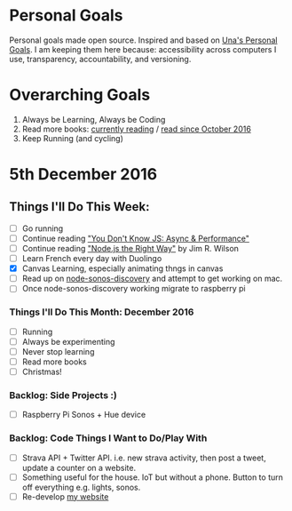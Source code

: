 Personal Goals
==============

Personal goals made open source. Inspired and based on [Una's Personal Goals](https://github.com/una/personal-goals). I am keeping them here because: accessibility across computers I use, transparency, accountability, and versioning.

# Overarching Goals
1. Always be Learning, Always be Coding
2. Read more books: [currently reading](/books/books-in-progress.md) / [read since October 2016](/books/books-read.md)
3. Keep Running (and cycling)

# 5th December 2016

## Things I'll Do This Week:
- [ ] Go running
- [ ] Continue reading ["You Don't Know JS: Async & Performance"](https://github.com/getify/You-Dont-Know-JS/blob/master/async%20%26%20performance/README.md)
- [ ] Continue reading ["Node.js the Right Way"](https://pragprog.com/book/jwnode/node-js-the-right-way) by Jim R. Wilson
- [ ] Learn French every day with Duolingo
- [x] Canvas Learning, especially animating thngs in canvas
- [ ] Read up on [node-sonos-discovery](https://github.com/jishi/node-sonos-discovery/) and attempt to get working on mac.
- [ ] Once node-sonos-discovery working migrate to raspberry pi

### Things I'll Do This Month: December 2016
- [ ] Running 
- [ ] Always be experimenting
- [ ] Never stop learning
- [ ] Read more books
- [ ] Christmas!

### Backlog: Side Projects :)
- [ ] Raspberry Pi Sonos + Hue device

### Backlog: Code Things I Want to Do/Play With
- [ ] Strava API + Twitter API. i.e. new strava activity, then post a tweet, update a counter on a website.
- [ ] Something useful for the house. IoT but without a phone. Button to turn off everything e.g. lights, sonos.
- [ ] Re-develop [my website](https://big-andy.co.uk)
